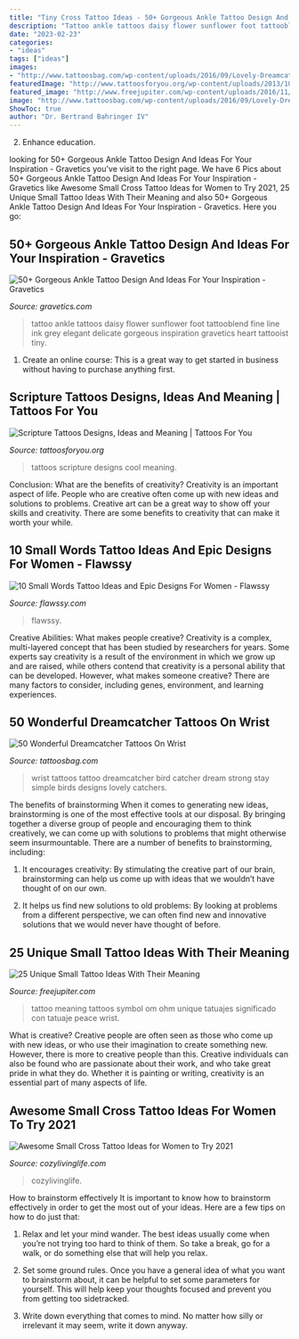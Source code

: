 ```yaml
---
title: "Tiny Cross Tattoo Ideas - 50+ Gorgeous Ankle Tattoo Design And Ideas For Your Inspiration"
description: "Tattoo ankle tattoos daisy flower sunflower foot tattooblend fine line ink grey elegant delicate gorgeous inspiration gravetics heart tattooist tiny"
date: "2023-02-23"
categories:
- "ideas"
tags: ["ideas"]
images:
- "http://www.tattoosbag.com/wp-content/uploads/2016/09/Lovely-Dreamcatcher-Tattoo-On-Wrist.jpg"
featuredImage: "http://www.tattoosforyou.org/wp-content/uploads/2013/10/Cool-Scripture-Tattoos-767x1024.jpg"
featured_image: "http://www.freejupiter.com/wp-content/uploads/2016/11/Small-Tattoo-Ideas-with-their-Meaning-7.jpg"
image: "http://www.tattoosbag.com/wp-content/uploads/2016/09/Lovely-Dreamcatcher-Tattoo-On-Wrist.jpg"
ShowToc: true
author: "Dr. Bertrand Bahringer IV"
---
```



2) Enhance education.

	

		
looking for 50+ Gorgeous Ankle Tattoo Design And Ideas For Your Inspiration - Gravetics you've visit to the right page. We have 6 Pics about 50+ Gorgeous Ankle Tattoo Design And Ideas For Your Inspiration - Gravetics like Awesome Small Cross Tattoo Ideas for Women to Try 2021, 25 Unique Small Tattoo Ideas With Their Meaning and also 50+ Gorgeous Ankle Tattoo Design And Ideas For Your Inspiration - Gravetics. Here you go:
		
    
## 50+ Gorgeous Ankle Tattoo Design And Ideas For Your Inspiration - Gravetics

<img loading=lazy src="http://www.gravetics.com/wp-content/uploads/2016/11/daisy.jpg" onerror="this.onerror=null;this.src='https://tse3.mm.bing.net/th?id=OIP.nqoBUGVIaWz-Yd5KAB8fFgHaHa&amp;pid=15.1';" alt="50+ Gorgeous Ankle Tattoo Design And Ideas For Your Inspiration - Gravetics">

_Source: gravetics.com_

>tattoo ankle tattoos daisy flower sunflower foot tattooblend fine line ink grey elegant delicate gorgeous inspiration gravetics heart tattooist tiny. 

	

1. Create an online course: This is a great way to get started in business without having to purchase anything first.

    
## Scripture Tattoos Designs, Ideas And Meaning | Tattoos For You

<img loading=lazy src="http://www.tattoosforyou.org/wp-content/uploads/2013/10/Cool-Scripture-Tattoos-767x1024.jpg" onerror="this.onerror=null;this.src='https://tse4.mm.bing.net/th?id=OIP.h6_4QRqBrpKWlQkUgJrrIwHaJ4&amp;pid=15.1';" alt="Scripture Tattoos Designs, Ideas and Meaning | Tattoos For You">

_Source: tattoosforyou.org_

>tattoos scripture designs cool meaning. 

	

Conclusion: What are the benefits of creativity?
Creativity is an important aspect of life. People who are creative often come up with new ideas and solutions to problems. Creative art can be a great way to show off your skills and creativity. There are some benefits to creativity that can make it worth your while.

    
## 10 Small Words Tattoo Ideas And Epic Designs For Women - Flawssy

<img loading=lazy src="https://www.flawssy.com/wp-content/uploads/2016/06/Small-Meaningful-Word-Tattoos.jpg" onerror="this.onerror=null;this.src='https://tse4.mm.bing.net/th?id=OIP.2f66FyAdRLpezeWj_fsk4QHaJ4&amp;pid=15.1';" alt="10 Small Words Tattoo Ideas and Epic Designs For Women - Flawssy">

_Source: flawssy.com_

>flawssy. 

	

Creative Abilities: What makes people creative?
Creativity is a complex, multi-layered concept that has been studied by researchers for years. Some experts say creativity is a result of the environment in which we grow up and are raised, while others contend that creativity is a personal ability that can be developed. However, what makes someone creative? There are many factors to consider, including genes, environment, and learning experiences.

    
## 50 Wonderful Dreamcatcher Tattoos On Wrist

<img loading=lazy src="http://www.tattoosbag.com/wp-content/uploads/2016/09/Lovely-Dreamcatcher-Tattoo-On-Wrist.jpg" onerror="this.onerror=null;this.src='https://tse4.mm.bing.net/th?id=OIP.g2xJcMhmXzSxFxp_Jik5vQHaJ6&amp;pid=15.1';" alt="50 Wonderful Dreamcatcher Tattoos On Wrist">

_Source: tattoosbag.com_

>wrist tattoos tattoo dreamcatcher bird catcher dream strong stay simple birds designs lovely catchers. 

	

The benefits of brainstorming
When it comes to generating new ideas, brainstorming is one of the most effective tools at our disposal. By bringing together a diverse group of people and encouraging them to think creatively, we can come up with solutions to problems that might otherwise seem insurmountable.
There are a number of benefits to brainstorming, including:

1. It encourages creativity: By stimulating the creative part of our brain, brainstorming can help us come up with ideas that we wouldn’t have thought of on our own.

2. It helps us find new solutions to old problems: By looking at problems from a different perspective, we can often find new and innovative solutions that we would never have thought of before.


    
## 25 Unique Small Tattoo Ideas With Their Meaning

<img loading=lazy src="http://www.freejupiter.com/wp-content/uploads/2016/11/Small-Tattoo-Ideas-with-their-Meaning-7.jpg" onerror="this.onerror=null;this.src='https://tse3.mm.bing.net/th?id=OIP.ReIZR7LEECJGDYBtqfA3rwHaJ4&amp;pid=15.1';" alt="25 Unique Small Tattoo Ideas With Their Meaning">

_Source: freejupiter.com_

>tattoo meaning tattoos symbol om ohm unique tatuajes significado con tatuaje peace wrist. 

	

What is creative?
Creative people are often seen as those who come up with new ideas, or who use their imagination to create something new. However, there is more to creative people than this. Creative individuals can also be found who are passionate about their work, and who take great pride in what they do. Whether it is painting or writing, creativity is an essential part of many aspects of life.

    
## Awesome Small Cross Tattoo Ideas For Women To Try 2021

<img loading=lazy src="https://cozylivinglife.com/wp-content/uploads/2021/06/12-2-683x1024.jpg" onerror="this.onerror=null;this.src='https://tse3.mm.bing.net/th?id=OIP.HYp0JURUXOsagQytpHmnCwHaLG&amp;pid=15.1';" alt="Awesome Small Cross Tattoo Ideas for Women to Try 2021">

_Source: cozylivinglife.com_

>cozylivinglife. 

	

How to brainstorm effectively
It is important to know how to brainstorm effectively in order to get the most out of your ideas. Here are a few tips on how to do just that:
1. Relax and let your mind wander. The best ideas usually come when you’re not trying too hard to think of them. So take a break, go for a walk, or do something else that will help you relax.

2. Set some ground rules. Once you have a general idea of what you want to brainstorm about, it can be helpful to set some parameters for yourself. This will help keep your thoughts focused and prevent you from getting too sidetracked.

3. Write down everything that comes to mind. No matter how silly or irrelevant it may seem, write it down anyway.

